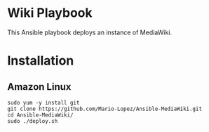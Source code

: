 # Wiki Playbook
This Ansible playbook deploys an instance of MediaWiki.

# Installation
## Amazon Linux

```
sudo yum -y install git
git clone https://github.com/Mario-Lopez/Ansible-MediaWiki.git
cd Ansible-MediaWiki/
sudo ./deploy.sh
```